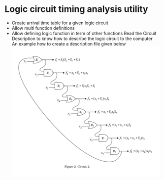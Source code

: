 # Logic circuit timing analysis utility
* Create arrival time table for a given logic circuit
* Allow multi function definitions
* Allow defining logic function in term of other functions
Read the Circuit Description to know how to describe the logic circuit to the computer <br/>
An example how to create a description file given below <br/>
![Image description](./ReadMeImg/Test3-4.png)

